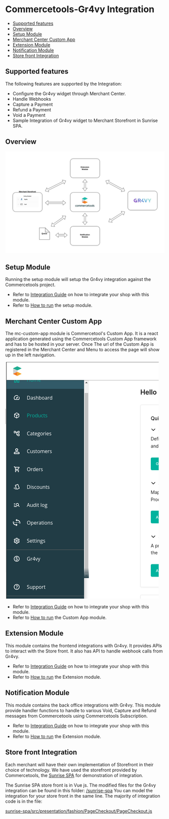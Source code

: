 # Commercetools-Gr4vy Integration

- [Supported features](#supported-features)
- [Overview](#overview)
- [Setup Module](#setup-module)
- [Merchant Center Custom App](#merchant-center-custom-app)
- [Extension Module](#extension-module)
- [Notification Module](#notification-module)
- [Store front Integration](#store-front-integration)

## Supported features

The following features are supported by the Integration:

- Configure the Gr4vy widget through Merchant Center.
- Handle Webhooks
- Capture a Payment
- Refund a Payment
- Void a Payment
- Sample Integration of Gr4vy widget to Merchant Storefront in Sunrise SPA.

## Overview

![Gr4vy Integration Overview](/docs/images/Architecture.jpg "Gr4vy Integration")

## Setup Module

Running the setup module will setup the Gr4vy integration against the Commercetools project.

- Refer to [Integration Guide](/setup/docs/integrationguide.md) on how to integrate your shop with this module.
- Refer to [How to run](/setup//docs/howtorun.md) the setup module.

## Merchant Center Custom App

The mc-custom-app module is Commercetool's Custom App. It is a react application generated using the Commercetools Custom App framework and has to be hosted in your server. Once The url of the Custom App is registered in the Merchant Center and Menu to access the page will show up in the left navigation.

![Gr4vy Merchant Center Custom App](/docs/images/MC-Custom-App.png "Gr4vy Custom App")

- Refer to [Integration Guide](/mc-custom-app/docs/integrationguide.md) on how to integrate your shop with this module.
- Refer to [How to run](/mc-custom-app/docs/howtorun.md) the Custom App module.

## Extension Module

This module contains the frontend integrations with Gr4vy. It provides APIs to interact with the Store front. It also has API to handle webhook calls from Gr4vy.

- Refer to [Integration Guide](/extension/docs/integrationguide.md) on how to integrate your shop with this module.
- Refer to [How to run](/extension/docs/howtorun.md) the Extension module.

## Notification Module

This module contains the back office integrations with Gr4vy. This module provide handler functions to handle to various Void, Capture and Refund messages from Commercetools using Commercetools Subscription.

- Refer to [Integration Guide](/notification/docs/integrationguide.md) on how to integrate your shop with this module.
- Refer to [How to run](/notification/docs/howtorun.md) the Extension module.

## Store front Integration

Each merchant will have their own implementation of Storefront in their choice of technology. We have used the storefront provided by Commercetools, the [Sunrise SPA](https://github.com/commercetools/sunrise-spa) for demonstration of integration. 

The Sunrise SPA store front is in Vue js. The modified files for the Gr4vy integration can be found in this folder: [/sunrise-spa](/sunrise-spa/) You can model the integration for your store front in the same line. The majority of integration code is in the file:

[sunrise-spa/src/presentation/fashion/PageCheckout/PageCheckout.js](/sunrise-spa/src/presentation/fashion/PageCheckout/PageCheckout.js)
